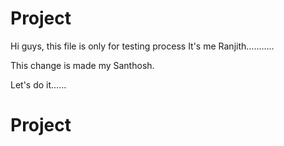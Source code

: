 # Project

Hi guys, this file is only for testing process
It's me Ranjith...........

This change is made my Santhosh. 


Let's do it......
# Project
